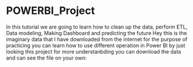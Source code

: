 # POWERBI_Project
In this tutorial we are going to learn how to clean up the data, perform ETL, Data modeling, Making Dashboard and predicting the future 
Hey this is the imaginary data that I have downloaded from the internet for the purpose of practicing you can learn how to use different
operation in Power BI by just looking this project for more understanbding you can download the data and can see the file on your own:
